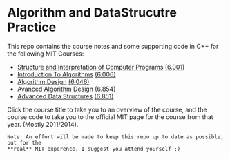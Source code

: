 Algorithm and DataStrucutre Practice
====================================
This repo contains the course notes and some supporting code in C++ for the following MIT Courses:
* [Structure and Interpretation of Computer Programs](./doc/6_001/CourseOverview.md) [(6.001)](http://ocw.mit.edu/courses/electrical-engineering-and-computer-science/6-001-structure-and-interpretation-of-computer-programs-spring-2005/)
* [Introduction To Algorithms](./doc/6_006/CourseOverview.md) [(6.006)](http://courses.csail.mit.edu/6.006/fall11/notes.shtml)
* [Algorithm Design](./doc/6_046/CourseOverview.md) [(6.046)](http://stellar.mit.edu/S/course/6/sp14/6.046/index.html)
* [Avanced Algorithm Design](./doc/6_854/CourseOverview.md) [(6.854)](http://courses.csail.mit.edu/6.854/current/)
* [Advanced Data Structures](./doc/6_851/CourseOverview.md) [(6.851)](https://courses.csail.mit.edu/6.851/spring14/)

Click the course title to take you to an overview of the course, and the course code
to take you to the official MIT page for the course from that year. (Mostly 2011/2014).


```
Note: An effort will be made to keep this repo up to date as possible, but for the 
**real** MIT experence, I suggest you attend yourself ;)
```

